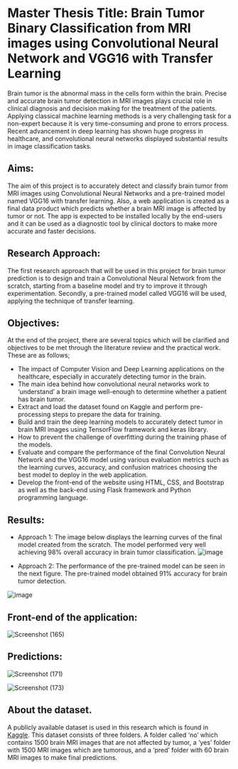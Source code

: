 # Master Thesis Title: Brain Tumor Binary Classification from MRI images using Convolutional Neural Network and VGG16 with Transfer Learning

Brain tumor is the abnormal mass in the cells form within the brain. Precise and accurate brain tumor detection in MRI images plays crucial role in clinical diagnosis and decision making for the treatment of the patients. Applying classical machine learning methods is a very challenging task for a non-expert because it is very time-consuming and prone to errors process. Recent advancement in deep learning has shown huge progress in healthcare, and convolutional neural networks displayed substantial results in image classification tasks.




## Aims:
The aim of this project is to accurately detect and classify brain tumor from MRI images using Convolutional Neural Networks and a pre-trained model named VGG16 with transfer learning. Also, a web application is created as a final data product which predicts whether a brain MRI image is affected by tumor or not. The app is expected to be installed locally by the end-users and it can be used as a diagnostic tool by clinical doctors to make more accurate and faster decisions.

## Research Approach:
The first research approach that will be used in this project for brain tumor prediction is to design and train a Convolutional Neural Network from the scratch, starting from a baseline model and try to improve it through experimentation. Secondly, a pre-trained model called VGG16 will be used, applying the technique of transfer learning.

## Objectives:
At the end of the project, there are several topics which will be clarified and objectives to be met through the literature review and the practical work. These are as follows;
- The impact of Computer Vision and Deep Learning applications on the healthcare, especially in accurately detecting tumor in the brain.
- The main idea behind how convolutional neural networks work to ‘understand’ a brain image well-enough to determine whether a patient has brain tumor.
- Extract and load the dataset found on Kaggle and perform pre-processing steps to prepare the data for training.
- Build and train the deep learning models to accurately detect tumor in brain MRI images using TensorFlow framework and keras library.
- How to prevent the challenge of overfitting during the training phase of the models.
- Evaluate and compare the performance of the final Convolution Neural Network and the VGG16 model using various evaluation metrics such as the learning curves, accuracy, and confusion matrices choosing the best model to deploy in the web application.
- Develop the front-end of the website using HTML, CSS, and Bootstrap as well as the back-end using Flask framework and Python programming language.

## Results:
- Approach 1:
The image below  displays the learning curves of the final model created from the scratch. The model performed very well achieving 98% overall accuracy in brain tumor classification.
![image](https://user-images.githubusercontent.com/102918064/196651444-2b5de070-cde0-4afd-8646-b5cdd529dd99.png)

- Approach 2:
The performance of the pre-trained model can be seen in the next figure. The pre-trained model obtained 91% accuracy for brain tumor detection.

![image](https://user-images.githubusercontent.com/102918064/196654774-cbbc5705-2e9a-463a-95aa-90141e752d65.png)


## Front-end of the application:
![Screenshot (165)](https://user-images.githubusercontent.com/102918064/202382406-5f7c2baf-8397-4913-a08a-23e435d93308.png)

## Predictions:

![Screenshot (171)](https://user-images.githubusercontent.com/102918064/202382504-2417c6e5-7012-4635-bb6b-445784056743.png)

![Screenshot (173)](https://user-images.githubusercontent.com/102918064/202382525-c49ac81d-1d23-4f11-81dd-5ffb43f04111.png)




## About the dataset.
A publicly available dataset is used in this research which is found in [Kaggle](https://www.kaggle.com/datasets/ahmedhamada0/brain-tumor-detection). This dataset consists of three folders. A folder called ‘no’ which contains 1500 brain MRI images that are not affected by tumor, a ‘yes’ folder with 1500 MRI images which are tumorous, and a ‘pred’ folder with 60 brain MRI images to make final predictions.
